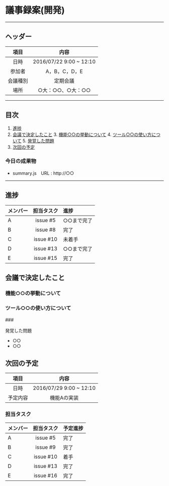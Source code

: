 # 議事録案(開発)
---
## ヘッダー
|項目|内容|
|:--:|:--:|
| 日時 | 2016/07/22 9:00 ~ 12:10|
| 参加者 | A，B，C，D，E |
| 会議種別 | 定期会議 |
| 場所 | ○大：○○、○大：○○ |

---
## 目次
1. [進捗](#anchar1)
2. [会議で決定したこと](#anchar2)
	3. [機能○○の挙動について](#anchar3)
	4. [ツール○○の使い方について](#anchar4)
	5. [発覚した問題](#anchar6)
5. [次回の予定](#anchar5)

### 今日の成果物
- summary.js　URL : http://○○

---

## <div id="anchar1"/> 進捗

| メンバー | 担当タスク | 進捗 |
| :-- | :--: | :-- |
| A | issue #5 | ○○まで完了 |
| B | issue #8 | 完了 |
| C | issue #10 | 未着手 |
| D | issue #13 | ○○まで完了 |
| E | issue #15 | 完了 |


## <div id="anchar2"/>会議で決定したこと
### <div id="anchar3"/>機能○○の挙動について


### <div id="anchar4"/> ツール○○の使い方について
 
###　<div id="anchar6"/>発覚した問題
- ○○
- ○○
 
## <div id="anchar5"/>次回の予定

|項目|内容|
|:--:|:--:|
| 日時 | 2016/07/29  9:00 ~ 12:10|
| 予定内容 | 機能Aの実装 |

### 担当タスク
| メンバー | 担当タスク | 予定進捗 |
| :-- | :--: | :-- |
| A | issue #5 | 完了 |
| B | issue #9 | 完了 |
| C | issue #10 | 着手 |
| D | issue #13 | 完了 |
| E | issue #16 | 完了 |